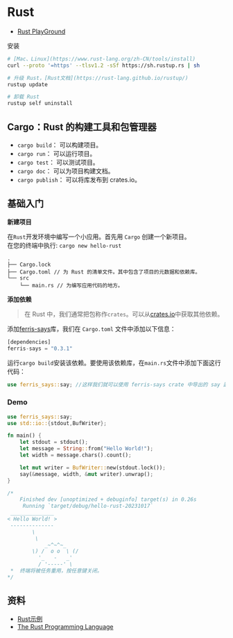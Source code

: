 # Rust

- [Rust PlayGround](https://play.rust-lang.org/?version=stable&mode=debug&edition=2021&code=fn+main%28%29+%7B%0A++++println%21%28%22Hello%2C+world%21%22%29%3B%0A%7D)

安装


```sh
# [Mac、Linux](https://www.rust-lang.org/zh-CN/tools/install)
curl --proto '=https' --tlsv1.2 -sSf https://sh.rustup.rs | sh

# 升级 Rust，[Rust文档](https://rust-lang.github.io/rustup/)
rustup update

# 卸载 Rust
rustup self uninstall
```

## Cargo：Rust 的构建工具和包管理器

- `cargo build`： 可以构建项目。
- `cargo run`： 可以运行项目。
- `cargo test`： 可以测试项目。
- `cargo doc`： 可以为项目构建文档。
- `cargo publish`： 可以将库发布到 crates.io。


## 基础入门

**新建项目**

在`Rust`开发环境中编写一个小应用。首先用 `Cargo` 创建一个新项目。\
在您的终端中执行: `cargo new hello-rust`

```
.
├── Cargo.lock
├── Cargo.toml // 为 Rust 的清单文件。其中包含了项目的元数据和依赖库。
└── src
 	└── main.rs // 为编写应用代码的地方。
```


**添加依赖**

> 在 Rust 中，我们通常把包称作`crates`。可以从[crates.io](https://crates.io/)中获取其他依赖。

添加[ferris-says](https://crates.io/crates/ferris-says)库，我们在 `Cargo.toml` 文件中添加以下信息：

```rust
[dependencies]
ferris-says = "0.3.1"
```

运行`cargo build`安装该依赖。要使用该依赖库，在`main.rs`文件中添加下面这行代码：

```rust
use ferris_says::say; //这样我们就可以使用 ferris-says crate 中导出的 say 函数了。
```

### Demo

```rust
use ferris_says::say;
use std::io::{stdout,BufWriter};

fn main() {
    let stdout = stdout();
    let message = String::from("Hello World!");
    let width = message.chars().count();

    let mut writer = BufWriter::new(stdout.lock());
    say(&message, width, &mut writer).unwrap();
}

/*
    Finished dev [unoptimized + debuginfo] target(s) in 0.26s
     Running `target/debug/hello-rust-20231017`
 ______________
< Hello World! >
 --------------
        \
         \
            _~^~^~_
        \) /  o o  \ (/
          '_   -   _'
          / '-----' \
 *  终端将被任务重用，按任意键关闭。
*/
```

## 资料

- [Rust示例](https://doc.rust-lang.org/rust-by-example/)
- [The Rust Programming Language](https://doc.rust-lang.org/book/index.html)













